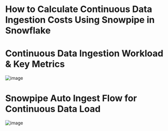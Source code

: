 # How to Calculate Continuous Data Ingestion Costs Using Snowpipe in Snowflake
# Continuous Data Ingestion Workload & Key Metrics
![image](https://user-images.githubusercontent.com/102650331/176987806-513026cb-ca51-4f7a-b388-2272b4189450.png)

# Snowpipe Auto Ingest Flow for Continuous Data Load
![image](https://user-images.githubusercontent.com/102650331/176987857-92e69263-a009-4e95-a26f-fa31d0790950.png)

